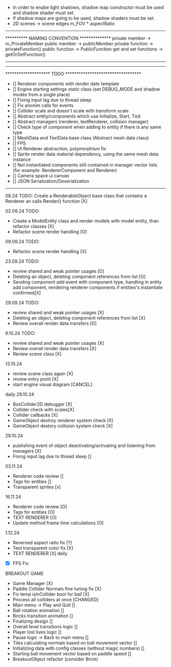 - In order to enabe light shadows, shadow map constructor must be used and shadow shader must set.
- If shadow maps are going to be used, shadow shaders must be set.
- 2D scenes -> scene edges m_FOV * aspectRatio 
*******************************************
********** NAMING CONVENTION **************
private member -> m_PrivateMember
public member -> publicMember
private function -> privateFunction()
public function -> PublicFunction
get and set functions -> getOrSetFunction()
*******************************************

************************************************************
******************** TODO **********************************
- [] Renderer components with render date template
- [] Engine starting settings static class (set DEBUG_MODE and shadow modes from a single place)
- [] Fixing input lag due to thread sleep
- [] Fix anonim calls for events
- [] Collider scale and doesn't scale with transform scale
- [] Abstract entity/components which use Initialize, Start, Tick
- [] Abstract managers (renderer, textRenderer, collision manager)
- [] Check type of component when adding to entity if there is any same type
- [] MeshData and TextData base class (Abstract mesh data class)
- [] FPS
- [] UI Renderer abstraction, polymorphism fix
- [] Sprite render data material dependency, using the same mesh data instance
- [] Not instantiated components still contained in manager vector lists (for example: RendererComponent and Renderer)
- [] Camera space ui canvas
- [] JSON Serialization/Deserialization
************************************************************

08.24
TODO: Create a RenderableObject base class that contains a Renderer an calls Render() function [X]

02.09.24
TODO: 
- Create a ModelEntity class and render models with model entity, than refactor classes [X]
- Refactor scene render handling  [O]

09.09.24
TODO:
- Refactor scene render handling  [X]
 
23.09.24
TODO:
- review shared and weak pointer usages [O]
- Deleting an object, deleting component references from list [O]
- Sending component add event with component type, handling in entity add component, rendering renderer components if entities's instantiate confirmed[X]

29.09.24
TODO:
- review shared and weak pointer usages [X]
- Deleting an object, deleting component references from list [X]
- Review overall render data transfers [O]

6.10.24
TODO:
- review shared and weak pointer usages [X]
- Review overall render data transfers [X]
- Review scene class [X]

13.10.24
- review scene class again [X]
- review entry point [X]
- start engine visual diagram [CANCEL]

daily 29.10.24 
- BoxCollider2D debugger [X]
- Collider check with scales[X]
- Collider callbacks [X]
- GameObject destroy renderer system check [X]
- GameObject destory collision system check [X]

29.10.24
- publishing event of object deactivating/activating and listening from managers [X]
- Fixing input lag due to thread sleep []

03.11.24
- Renderer code review []
- Tags for entities []
- Transparent sprites [x]

16.11.24
- Renderer code review [O]
- Tags for entities [O]
- TEXT RENDERER [O]
- Update method frame time calculations [O]

1.12.24
- Reversed aspect ratio fix [?]
- Text transparent color fix [X]
- TEXT RENDERER [X]
daily
- [X] FPS Fix

BREAKOUT GAME
- Game Manager [X]
- Paddle Collider Normals fine tuning fix [X]
- Fix temp isInCollider bool for ball [X]
- Process all colliders at once [CHANGED]
- Main menu -> Play and Quit []
- Ball rotation animation []
- Bricks transition animation []
- Finalizing design []
- Overall level transitions logic []
- Player lost lives logic []
- Pause logic -> Back to main menu []
- Tiles calculating normals based on ball movement vector []
- Initializing data with config classes (without magic numbers) []
- Starting ball movement vector based on paddle speed []
- BreakoutObject refactor (consider Brick)
